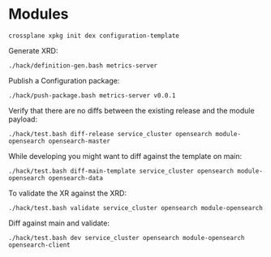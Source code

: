 # Modules

``` shell
crossplane xpkg init dex configuration-template
```

Generate XRD:

```shell
./hack/definition-gen.bash metrics-server
```

Publish a Configuration package:

```shell
./hack/push-package.bash metrics-server v0.0.1
```

Verify that there are no diffs between the existing release and the module payload:

```shell
./hack/test.bash diff-release service_cluster opensearch module-opensearch opensearch-master
```

While developing you might want to diff against the template on main:

```shell
./hack/test.bash diff-main-template service_cluster opensearch module-opensearch opensearch-data
```

To validate the XR against the XRD:

```shell
./hack/test.bash validate service_cluster opensearch module-opensearch
```

Diff against main and validate:

```shell
./hack/test.bash dev service_cluster opensearch module-opensearch opensearch-client
```

